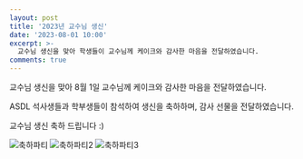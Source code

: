 ```yaml
---
layout: post
title: '2023년 교수님 생신'
date: '2023-08-01 10:00'
excerpt: >-
  교수님 생신을 맞아 학생들이 교수님께 케이크와 감사한 마음을 전달하였습니다.
comments: true
---
```

교수님 생신을 맞아 8월 1일 교수님께 케이크와 감사한 마음을 전달하였습니다.

ASDL 석사생들과 학부생들이 참석하여 생신을 축하하며, 감사 선물을 전달하였습니다.

교수님 생신 축하 드립니다 :)

![축하파티](https://github.com/yh2424/yh2424.github.io/assets/80964488/f0197e36-7d79-4136-bcf1-e493edb02136)
![축하파티2](https://github.com/yh2424/yh2424.github.io/assets/80964488/dadead7f-8d5e-4146-9740-c6ee203e4c58)
![축하파티3](https://github.com/yh2424/yh2424.github.io/assets/80964488/4eccec88-f843-4cf3-88e8-15455705090e)
